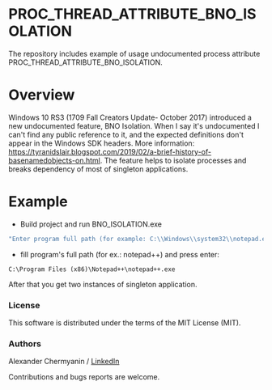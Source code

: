 # PROC_THREAD_ATTRIBUTE_BNO_ISOLATION

The repository includes example of usage undocumented process attribute PROC_THREAD_ATTRIBUTE_BNO_ISOLATION.

# Overview
Windows 10 RS3 (1709 Fall Creators Update- October 2017) introduced a new undocumented feature, BNO Isolation. When I say it's undocumented I can't find any public reference to it, and the expected definitions don't appear in the Windows SDK headers. More information: https://tyranidslair.blogspot.com/2019/02/a-brief-history-of-basenamedobjects-on.html.
The feature helps to isolate processes and breaks dependency of most of singleton applications.

# Example
- Build project and run BNO_ISOLATION.exe
```c++
"Enter program full path (for example: C:\\Windows\\system32\\notepad.exe): "
```
- fill program's full path  (for ex.: notepad++) and press enter:
```
C:\Program Files (x86)\Notepad++\notepad++.exe
```
After that you get two instances of singleton application.

### License

This software is distributed under the terms of the MIT License (MIT).

### Authors

Alexander Chermyanin / [LinkedIn](https://www.linkedin.com/in/alexander-chermyanin)



Contributions and bugs reports are welcome.
